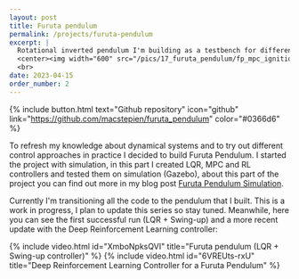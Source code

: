 ```yaml
---
layout: post
title: Furuta pendulum
permalink: /projects/furuta-pendulum
excerpt: |
  Rotational inverted pendulum I'm building as a testbench for different control algorithms
  <center><img width="600" src="/pics/17_furuta_pendulum/fp_mpc_ignition.gif"></center>
  <br>
date: 2023-04-15
order_number: 2
---
```


{% include button.html text="Github repository" icon="github" link="https://github.com/macstepien/furuta_pendulum" color="#0366d6" %}

To refresh my knowledge about dynamical systems and to try out different control approaches in practice I decided to build Furuta Pendulum. I started the project with simulation, in this part I created LQR, MPC and RL controllers and tested them on simulation (Gazebo), about this part of the project you can find out more in my blog post [Furuta Pendulum Simulation](/blog/furuta-pendulum-simulation).

Currently I'm transitioning all the code to the pendulum that I built. This is a work in progress, I plan to update this series so stay tuned.
Meanwhile, here you can see the first successful run (LQR + Swing-up) and a more recent update with the Deep Reinforcement Learning controller:

{% include video.html id="XmboNpksQVI" title="Furuta pendulum (LQR + Swing-up controller)" %}
{% include video.html id="6VREUts-rxU" title="Deep Reinforcement Learning Controller for a Furuta Pendulum" %}